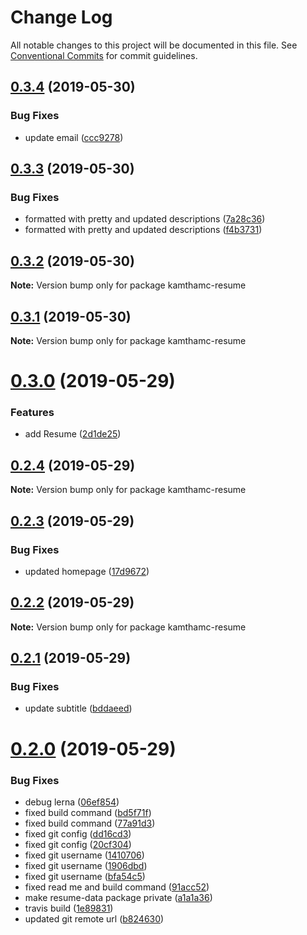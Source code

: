 # Change Log

All notable changes to this project will be documented in this file.
See [Conventional Commits](https://conventionalcommits.org) for commit guidelines.

## [0.3.4](https://github.com/kamthamc/resume/compare/v0.3.3...v0.3.4) (2019-05-30)

### Bug Fixes

- update email ([ccc9278](https://github.com/kamthamc/resume/commit/ccc9278))

## [0.3.3](https://github.com/kamthamc/resume/compare/v0.3.2...v0.3.3) (2019-05-30)

### Bug Fixes

- formatted with pretty and updated descriptions ([7a28c36](https://github.com/kamthamc/resume/commit/7a28c36))
- formatted with pretty and updated descriptions ([f4b3731](https://github.com/kamthamc/resume/commit/f4b3731))

## [0.3.2](https://github.com/kamthamc/resume/compare/v0.3.1...v0.3.2) (2019-05-30)

**Note:** Version bump only for package kamthamc-resume

## [0.3.1](https://github.com/kamthamc/resume/compare/v0.3.0...v0.3.1) (2019-05-30)

**Note:** Version bump only for package kamthamc-resume

# [0.3.0](https://github.com/kamthamc/resume/compare/v0.2.4...v0.3.0) (2019-05-29)

### Features

- add Resume ([2d1de25](https://github.com/kamthamc/resume/commit/2d1de25))

## [0.2.4](https://github.com/kamthamc/resume/compare/v0.2.3...v0.2.4) (2019-05-29)

**Note:** Version bump only for package kamthamc-resume

## [0.2.3](https://github.com/kamthamc/resume/compare/v0.2.2...v0.2.3) (2019-05-29)

### Bug Fixes

- updated homepage ([17d9672](https://github.com/kamthamc/resume/commit/17d9672))

## [0.2.2](https://github.com/kamthamc/resume/compare/v0.2.1...v0.2.2) (2019-05-29)

**Note:** Version bump only for package kamthamc-resume

## [0.2.1](https://github.com/kamthamc/resume/compare/v0.2.0...v0.2.1) (2019-05-29)

### Bug Fixes

- update subtitle ([bddaeed](https://github.com/kamthamc/resume/commit/bddaeed))

# [0.2.0](https://github.com/kamthamc/resume/compare/0.0.1...0.2.0) (2019-05-29)

### Bug Fixes

- debug lerna ([06ef854](https://github.com/kamthamc/resume/commit/06ef854))
- fixed build command ([bd5f71f](https://github.com/kamthamc/resume/commit/bd5f71f))
- fixed build command ([77a91d3](https://github.com/kamthamc/resume/commit/77a91d3))
- fixed git config ([dd16cd3](https://github.com/kamthamc/resume/commit/dd16cd3))
- fixed git config ([20cf304](https://github.com/kamthamc/resume/commit/20cf304))
- fixed git username ([1410706](https://github.com/kamthamc/resume/commit/1410706))
- fixed git username ([1906dbd](https://github.com/kamthamc/resume/commit/1906dbd))
- fixed git username ([bfa54c5](https://github.com/kamthamc/resume/commit/bfa54c5))
- fixed read me and build command ([91acc52](https://github.com/kamthamc/resume/commit/91acc52))
- make resume-data package private ([a1a1a36](https://github.com/kamthamc/resume/commit/a1a1a36))
- travis build ([1e89831](https://github.com/kamthamc/resume/commit/1e89831))
- updated git remote url ([b824630](https://github.com/kamthamc/resume/commit/b824630))
